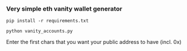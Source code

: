 ### Very simple eth vanity wallet generator


`pip install -r requirements.txt`

`python vanity_accounts.py`

Enter the first chars that you want your public address to have (incl. 0x)
